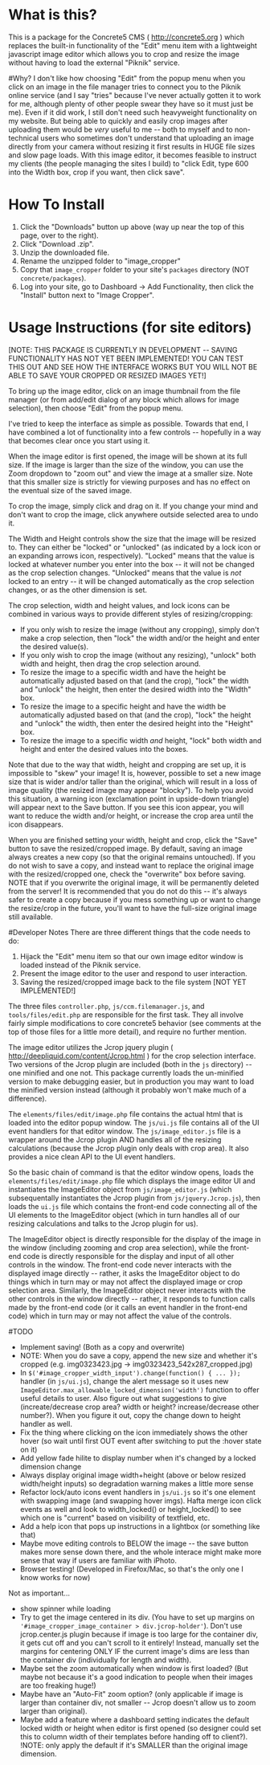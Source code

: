 # What is this?
This is a package for the Concrete5 CMS ( http://concrete5.org ) which replaces the built-in functionality of the "Edit" menu item with a lightweight javascript image editor which allows you to crop and resize the image without having to load the external "Piknik" service.

#Why?
I don't like how choosing "Edit" from the popup menu when you click on an image in the file manager tries to connect you to the Piknik online service (and I say "tries" because I've never actually gotten it to work for me, although plenty of other people swear they have so it must just be me). Even if it did work, I still don't need such heavyweight functionality on my website. But being able to quickly and easily crop images after uploading them would be *very* useful to me -- both to myself and to non-technical users who sometimes don't understand that uploading an image directly from your camera without resizing it first results in HUGE file sizes and slow page loads. With this image editor, it becomes feasible to instruct my clients (the people managing the sites I build) to "click Edit, type 600 into the Width box, crop if you want, then click save".

# How To Install
1. Click the "Downloads" button up above (way up near the top of this page, over to the right).
2. Click "Download .zip".
3. Unzip the downloaded file.
4. Rename the unzipped folder to "image_cropper"
5. Copy that `image_cropper` folder to your site's `packages` directory (NOT `concrete/packages`).
6. Log into your site, go to Dashboard -> Add Functionality, then click the "Install" button next to "Image Cropper".

# Usage Instructions (for site editors)
[NOTE: THIS PACKAGE IS CURRENTLY IN DEVELOPMENT -- SAVING FUNCTIONALITY HAS NOT YET BEEN IMPLEMENTED! YOU CAN TEST THIS OUT AND SEE HOW THE INTERFACE WORKS BUT YOU WILL NOT BE ABLE TO SAVE YOUR CROPPED OR RESIZED IMAGES YET!]

To bring up the image editor, click on an image thumbnail from the file manager (or from add/edit dialog of any block which allows for image selection), then choose "Edit" from the popup menu.

I've tried to keep the interface as simple as possible. Towards that end, I have combined a lot of functionality into a few controls -- hopefully in a way that becomes clear once you start using it.

When the image editor is first opened, the image will be shown at its full size. If the image is larger than the size of the window, you can use the Zoom dropdown to "zoom out" and view the image at a smaller size. Note that this smaller size is strictly for viewing purposes and has no effect on the eventual size of the saved image.

To crop the image, simply click and drag on it. If you change your mind and don't want to crop the image, click anywhere outside selected area to undo it.

The Width and Height controls show the size that the image will be resized to. They can either be "locked" or "unlocked" (as indicated by a lock icon or an expanding arrows icon, respectively). "Locked" means that the value is locked at whatever number you enter into the box -- it will not be changed as the crop selection changes. "Unlocked" means that the value is *not* locked to an entry -- it will be changed automatically as the crop selection changes, or as the other dimension is set.

The crop selection, width and height values, and lock icons can be combined in various ways to provide different styles of resizing/cropping:

* If you only wish to resize the image (without any cropping), simply don't make a crop selection, then "lock" the width and/or the height and enter the desired value(s).
* If you only wish to crop the image (without any resizing), "unlock" both width and height, then drag the crop selection around.
* To resize the image to a specific width and have the height be automatically adjusted based on that (and the crop), "lock" the width and "unlock" the height, then enter the desired width into the "Width" box.
* To resize the image to a specific height and have the width be automatically adjusted based on that (and the crop), "lock" the height and "unlock" the width, then enter the desired height into the "Height" box.
* To resize the image to a specific width *and* height, "lock" both width and height and enter the desired values into the boxes.

Note that due to the way that width, height and cropping are set up, it is impossible to "skew" your image! It is, however, possible to set a new image size that is wider and/or taller than the original, which will result in a loss of image quality (the resized image may appear "blocky"). To help you avoid this situation, a warning icon (exclamation point in upside-down triangle) will appear next to the Save button. If you see this icon appear, you will want to reduce the width and/or height, or increase the crop area until the icon disappears.

When you are finished setting your width, height and crop, click the "Save" button to save the resized/cropped image. By default, saving an image always creates a new copy (so that the original remains untouched). If you do not wish to save a copy, and instead want to replace the original image with the resized/cropped one, check the "overwrite" box before saving. NOTE that if you overwrite the original image, it will be permanently deleted from the server! It is recommended that you do not do this -- it's always safer to create a copy because if you mess something up or want to change the resize/crop in the future, you'll want to have the full-size original image still available.

#Developer Notes
There are three different things that the code needs to do:

1. Hijack the "Edit" menu item so that our own image editor window is loaded instead of the Piknik service.
2. Present the image editor to the user and respond to user interaction.
3. Saving the resized/cropped image back to the file system [NOT YET IMPLEMENTED!]

The three files `controller.php`, `js/ccm.filemanager.js`, and `tools/files/edit.php` are responsible for the first task. They all involve fairly simple modifications to core concrete5 behavior (see comments at the top of those files for a little more detail), and require no further mention.

The image editor utilizes the Jcrop jquery plugin ( http://deepliquid.com/content/Jcrop.html ) for the crop selection interface. Two versions of the Jcrop plugin are included (both in the `js` directory) -- one minified and one not. This package currently loads the un-minified version to make debugging easier, but in production you may want to load the minified version instead (although it probably won't make much of a difference).

The `elements/files/edit/image.php` file contains the actual html that is loaded into the editor popup window. The `js/ui.js` file contains all of the UI event handlers for that editor window. The `js/image_editor.js` file is a wrapper around the Jcrop plugin AND handles all of the resizing calculations (because the Jcrop plugin only deals with crop area). It also provides a nice clean API to the UI event handlers.

So the basic chain of command is that the editor window opens, loads the `elements/files/edit/image.php` file which displays the image editor UI and instantiates the ImageEditor object from `js/image_editor.js` (which subsequentally instantiates the Jcrop plugin from `js/jquery.Jcrop.js`), then loads the `ui.js` file which contains the front-end code connecting all of the UI elements to the ImageEditor object (which in turn handles all of our resizing calculations and talks to the Jcrop plugin for us).

The ImageEditor object is directly responsible for the display of the image in the window (including zooming and crop area selection), while the front-end code is directly responsible for the display and input of all other controls in the window. The front-end code never interacts with the displayed image directly -- rather, it asks the ImageEditor object to do things which in turn may or may not affect the displayed image or crop selection area. Similarly, the ImageEditor object never interacts with the other controls in the window directly -- rather, it responds to function calls made by the front-end code (or it calls an event handler in the front-end code) which in turn may or may not affect the value of the controls.

#TODO
* Implement saving! (Both as a copy and overwrite)
* NOTE: When you do save a copy, append the new size and whether it's cropped (e.g. img0323423.jpg -> img0323423_542x287_cropped.jpg)
* In `$('#image_cropper_width_input').change(function() { ... });` handler (in `js/ui.js`), change the alert message so it uses new `ImageEditor.max_allowable_locked_dimension('width')` function to offer useful details to user. Also figure out what suggestions to give (increate/decrease crop area? width or height? increase/decrease other number?). When you figure it out, copy the change down to height handler as well.
* Fix the thing where clicking on the icon immediately shows the other hover (so wait until first OUT event after switching to put the :hover state on it)
* Add yellow fade hilite to display number when it's changed by a locked dimension change
* Always display original image width+height (above or below resized width/height inputs) so degradation warning makes a little more sense
* Refactor lock/auto icons event handlers in `js/ui.js` so it's one element with swapping image (and swapping hover imgs). Hafta merge icon click events as well and look to width_locked() or height_locked() to see which one is "current" based on visibility of textfield, etc.
* Add a help icon that pops up instructions in a lightbox (or something like that)
* Maybe move editing controls to BELOW the image -- the save button makes more sense down there, and the whole interace might make more sense that way if users are familiar with iPhoto.
* Browser testing! (Developed in Firefox/Mac, so that's the only one I know works for now)

Not as important...

* show spinner while loading
* Try to get the image centered in its div. (You have to set up margins on `'#image_cropper_image_container > div.jcrop-holder'`). Don't use jcrop.center.js plugin because if image is too large for the container div, it gets cut off and you can't scroll to it entirely! Instead, manually set the margins for centering ONLY IF the current image's dims are less than the container div (individually for length and width).
* Maybe set the zoom automatically when window is first loaded? (But maybe not because it's a good indication to people when their images are too freaking huge!)
* Maybe have an "Auto-Fit" zoom option? (only applicable if image is larger than container div, not smaller -- Jcrop doesn't allow us to zoom larger than original).
* Maybe add a feature where a dashboard setting indicates the default locked width or height when editor is first opened (so designer could set this to column width of their templates before handing off to client?). !NOTE: only apply the default if it's SMALLER than the original image dimension.
